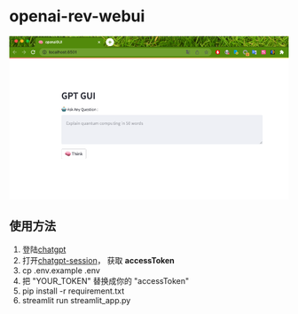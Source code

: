 # openai-rev-webui

![screen](image/GUI.png)

## 使用方法
1. 登陆[chatgpt](https://chat.openai.com/)
2. 打开[chatgpt-session](https://chat.openai.com/api/auth/session)， 获取 **accessToken**
3. cp .env.example .env
4. 把 "YOUR_TOKEN" 替换成你的 "accessToken"
5. pip install -r requirement.txt
6. streamlit run streamlit_app.py
